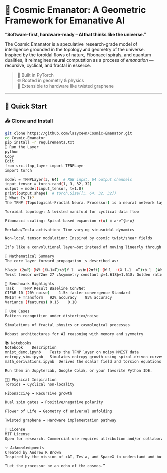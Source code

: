 # 🌌 Cosmic Emanator: A Geometric Framework for Emanative AI

**“Software-first, hardware-ready – AI that thinks like the universe.”**

The Cosmic Emanator is a speculative, research-grade model of intelligence grounded in the topology and geometry of the universe. Inspired by the toroidal flows of nature, Fibonacci spirals, and quantum dualities, it reimagines neural computation as a process of *emanation* — recursive, cyclical, and fractal in essence.

> 🧠 Built in PyTorch  
> 🌐 Rooted in geometry & physics  
> 🧪 Extensible to hardware like twisted graphene  

---

## 🚀 Quick Start

### 📥 Clone and Install
```bash
git clone https://github.com/lazyxeon/Cosmic-Emanator.git
cd Cosmic-Emanator
pip install -r requirements.txt
🧪 Run the Layer
python
Copy
Edit
from src.tfnp_layer import TFNPLayer
import torch

model = TFNPLayer(3, 64)  # RGB input, 64 output channels
input_tensor = torch.rand(1, 3, 32, 32)
output = model(input_tensor, t=1.0)
print(output.shape)  # torch.Size([1, 64, 32, 32])
🧬 What Is It?
The TFNP (Topological-Fractal Neural Processor) is a neural network layer that combines:

Toroidal topology: A twisted manifold for cyclical data flow

Fibonacci scaling: Spiral-based expansion r(ψ) = a·e^{b·ψ}

Merkaba/Tesla activation: Time-varying sinusoidal dynamics

Non-local tensor modulation: Inspired by cosmic twist/shear fields

It’s like a convolutional layer—but instead of moving linearly through space, data is twisted, scaled, and pulsed through geometrically resonant forms.

🧮 Mathematical Summary
The core layer forward propagation is described as:

𝑌𝑙=sin⁡ (2𝜋𝑓𝑡)⋅(𝑊𝑙⋅(𝑋𝑙−1⊗𝑇)+𝑏𝑙)Y l ​ =sin(2πft)⋅(W l ​ ⋅(X l−1 ​ ⊗T)+b l​  )Where: 𝑇=𝑒𝑖𝛼(𝜙𝑖−𝜙𝑗)T=e iα(ϕ i​  −ϕ j  ) :
Twist tensor 𝛼=72α= 27​ :Asymmetry constant 𝜙≈1.618ϕ≈1.618: Golden ratio scaling 𝑡t: Time/frequency modulation input

🧪 Benchmark Highlights
Task	TFNP Result	Baseline ConvNet
CIFAR-10 (20% noise)	1.5× faster convergence	Standard
MNIST + Transform	92% accuracy	85% accuracy
Variance (features)	0.15	0.10

🧠 Use Cases
Pattern recognition under distortion/noise

Simulations of fractal physics or cosmological processes

Robust architectures for AI reasoning with memory and symmetry

📚 Notebooks
Notebook	Description
mnist_demo.ipynb	Tests the TFNP layer on noisy MNIST data
entropy_sim.ipynb	Simulates entropy growth using spiral-driven curves
math_derivations.ipynb	Derives the scalar field and torsion equations using SymPy

Run them in JupyterLab, Google Colab, or your favorite Python IDE.

🧑‍🔬 Physical Inspiration
Toroids → Cyclical non-locality

Fibonacci/φ → Recursive growth

Dual spin gates → Positive/negative polarity

Flower of Life → Geometry of universal unfolding

Twisted graphene → Hardware implementation pathway

📜 License
MIT License
Open for research. Commercial use requires attribution and/or collaboration.

✨ Acknowledgments
Created by Andrew R Brown
Inspired by the mission of xAI, Tesla, and SpaceX to understand and build based on the true nature of the universe.

“Let the processor be an echo of the cosmos.”
